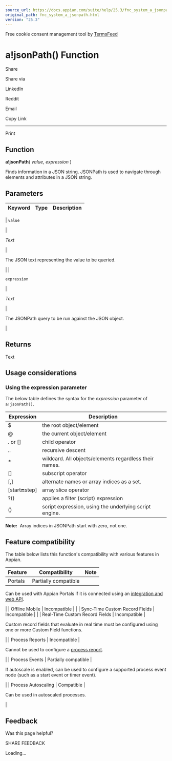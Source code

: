 ```yaml
---
source_url: https://docs.appian.com/suite/help/25.3/fnc_system_a_jsonpath.html
original_path: fnc_system_a_jsonpath.html
version: "25.3"
---
```


Free cookie consent management tool by [TermsFeed](https://www.termsfeed.com/)

# a!jsonPath() Function

Share

Share via

LinkedIn

Reddit

Email

Copy Link

* * *

Print

## Function

**a!jsonPath**( _value, expression_ )

Finds information in a JSON string. JSONPath is used to navigate through elements and attributes in a JSON string.

## Parameters

| Keyword | Type | Description |
| --- | --- | --- |
|
`value`

 |

_Text_

 |

The JSON text representing the value to be queried.

 |
|

`expression`

 |

_Text_

 |

The JSONPath query to be run against the JSON object.

 |

## Returns

Text

## Usage considerations

### Using the expression parameter

The below table defines the syntax for the _expression_ parameter of `a!jsonPath()`.

| Expression | Description |
| --- | --- |
| $ | the root object/element |
| @ | the current object/element |
| . or \[\] | child operator |
| .. | recursive descent |
| \* | wildcard. All objects/elements regardless their names. |
| \[\] | subscript operator |
| \[,\] | alternate names or array indices as a set. |
| \[start:end:step\] | array slice operator |
| ?() | applies a filter (script) expression |
| () | script expression, using the underlying script engine. |

**Note:**  Array indices in JSONPath start with zero, not one.

## Feature compatibility

The table below lists this function's compatibility with various features in Appian.

| Feature | Compatibility | Note |
| --- | --- | --- |
| Portals | Partially compatible |
Can be used with Appian Portals if it is connected using an [integration and web API](portals-design.html#using-partially-compatible-functions-and-objects-in-a-portal).

 |
| Offline Mobile | Incompatible |  |
| Sync-Time Custom Record Fields | Incompatible |  |
| Real-Time Custom Record Fields | Incompatible |

Custom record fields that evaluate in real time must be configured using one or more Custom Field functions.

 |
| Process Reports | Incompatible |

Cannot be used to configure a [process report](Process_Reports.html).

 |
| Process Events | Partially compatible |

If autoscale is enabled, can be used to configure a supported process event node (such as a start event or timer event).

 |
| Process Autoscaling | Compatible |

Can be used in autoscaled processes.

 |

## Feedback

Was this page helpful?

SHARE FEEDBACK

Loading...